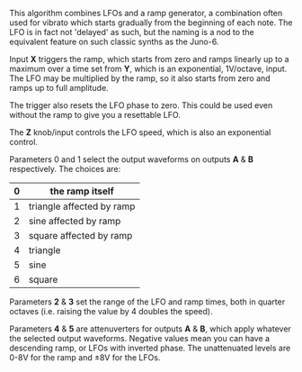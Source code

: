 
This algorithm combines LFOs and a ramp generator, a combination often used for vibrato which starts gradually from the
beginning of each note. The LFO is in fact not 'delayed' as such, but the naming is a nod to the equivalent feature on
such classic synths as the Juno-6.

Input **X** triggers the ramp, which starts from zero and ramps linearly up to a maximum over a time set from **Y**, which is an
exponential, 1V/octave, input. The LFO may be multiplied by the ramp, so it also starts from zero and ramps up to full
amplitude.

The trigger also resets the LFO phase to zero. This could be used even without the ramp to give you a resettable LFO.

The **Z** knob/input controls the LFO speed, which is also an exponential control.

Parameters 0 and 1 select the output waveforms on outputs **A** & **B** respectively. The choices are:

<table>
<thead>
<tr class="header">
<th>0</th>
<th>the ramp itself</th>
</tr>
</thead>
<tbody>
<tr class="odd">
<td>1</td>
<td>triangle affected by ramp</td>
</tr>
<tr class="even">
<td>2</td>
<td>sine affected by ramp</td>
</tr>
<tr class="odd">
<td>3</td>
<td>square affected by ramp</td>
</tr>
<tr class="even">
<td>4</td>
<td>triangle</td>
</tr>
<tr class="odd">
<td>5</td>
<td>sine</td>
</tr>
<tr class="even">
<td>6</td>
<td>square</td>
</tr>
</tbody>
</table>

Parameters **2** & **3** set the range of the LFO and ramp times, both in quarter octaves (i.e. raising the value by 4 doubles
the speed).

Parameters **4** & **5** are attenuverters for outputs **A** & **B**, which apply whatever the selected output waveforms. Negative
values mean you can have a descending ramp, or LFOs with inverted phase. The unattenuated levels are 0-8V for the ramp
and ±8V for the LFOs.
